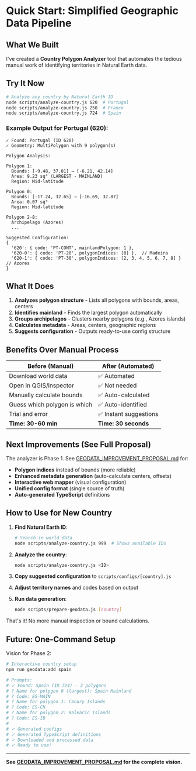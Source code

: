 # Quick Start: Simplified Geographic Data Pipeline

## What We Built

I've created a **Country Polygon Analyzer** tool that automates the tedious manual work of identifying territories in Natural Earth data.

## Try It Now

```bash
# Analyze any country by Natural Earth ID
node scripts/analyze-country.js 620  # Portugal
node scripts/analyze-country.js 250  # France
node scripts/analyze-country.js 724  # Spain
```

### Example Output for Portugal (620):

```
✓ Found: Portugal (ID 620)
✓ Geometry: MultiPolygon with 9 polygon(s)

Polygon Analysis:

Polygon 1:
  Bounds: [-9.48, 37.01] → [-6.21, 42.14]
  Area: 9.23 sq° (LARGEST - MAINLAND)
  Region: Mid-latitude

Polygon 0:
  Bounds: [-17.24, 32.65] → [-16.69, 32.87]
  Area: 0.07 sq°
  Region: Mid-latitude

Polygon 2-8:
  Archipelago (Azores)
  ...

Suggested Configuration:
{
  '620': { code: 'PT-CONT', mainlandPolygon: 1 },
  '620-0': { code: 'PT-20', polygonIndices: [0] },  // Madeira
  '620-1': { code: 'PT-30', polygonIndices: [2, 3, 4, 5, 6, 7, 8] }  // Azores
}
```

## What It Does

1. **Analyzes polygon structure** - Lists all polygons with bounds, areas, centers
2. **Identifies mainland** - Finds the largest polygon automatically
3. **Groups archipelagos** - Clusters nearby polygons (e.g., Azores islands)
4. **Calculates metadata** - Areas, centers, geographic regions
5. **Suggests configuration** - Outputs ready-to-use config structure

## Benefits Over Manual Process

| Before (Manual) | After (Automated) |
|----------------|-------------------|
| Download world data | ✅ Automated |
| Open in QGIS/inspector | ✅ Not needed |
| Manually calculate bounds | ✅ Auto-calculated |
| Guess which polygon is which | ✅ Auto-identified |
| Trial and error | ✅ Instant suggestions |
| **Time: 30-60 min** | **Time: 30 seconds** |

## Next Improvements (See Full Proposal)

The analyzer is Phase 1. See [GEODATA_IMPROVEMENT_PROPOSAL.md](.github/GEODATA_IMPROVEMENT_PROPOSAL.md) for:

- **Polygon indices** instead of bounds (more reliable)
- **Enhanced metadata generation** (auto-calculate centers, offsets)
- **Interactive web mapper** (visual configuration)
- **Unified config format** (single source of truth)
- **Auto-generated TypeScript** definitions

## How to Use for New Country

1. **Find Natural Earth ID**:
   ```bash
   # Search in world data
   node scripts/analyze-country.js 999  # Shows available IDs
   ```

2. **Analyze the country**:
   ```bash
   node scripts/analyze-country.js <ID>
   ```

3. **Copy suggested configuration** to `scripts/configs/[country].js`

4. **Adjust territory names** and codes based on output

5. **Run data generation**:
   ```bash
   node scripts/prepare-geodata.js [country]
   ```

That's it! No more manual inspection or bound calculations.

## Future: One-Command Setup

Vision for Phase 2:

```bash
# Interactive country setup
npm run geodata:add spain

# Prompts:
# ✓ Found: Spain (ID 724) - 3 polygons
# ? Name for polygon 0 (largest): Spain Mainland
# ? Code: ES-MAIN
# ? Name for polygon 1: Canary Islands
# ? Code: ES-CN
# ? Name for polygon 2: Balearic Islands
# ? Code: ES-IB
#
# ✓ Generated configs
# ✓ Generated TypeScript definitions
# ✓ Downloaded and processed data
# ✓ Ready to use!
```

---

**See [GEODATA_IMPROVEMENT_PROPOSAL.md](.github/GEODATA_IMPROVEMENT_PROPOSAL.md) for the complete vision.**
